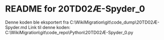 # README for 20TD02Æ-Spyder_0
Denne koden ble eksportert fra C:\WikiMigration\git\code_dump\20TD02Æ-Spyder.md
Link til denne koden: C:\WikiMigration\git\code_repo\Python\20TD02Æ-Spyder_0.py
